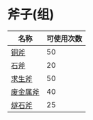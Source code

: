 # 斧子(组)  
名称  |  可使用次数  
----  |  ----  
[铜斧](AxeCopper.md)  |  50  
[石斧](StoneAxe.md)  |  20  
[求生斧](AxeSurvival.md)  |  50  
[废金属斧](AxeScrap.md)  |  40  
[燧石斧](AxeFlint.md)  |  25  
